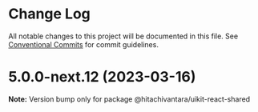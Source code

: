 # Change Log

All notable changes to this project will be documented in this file.
See [Conventional Commits](https://conventionalcommits.org) for commit guidelines.

# 5.0.0-next.12 (2023-03-16)

**Note:** Version bump only for package @hitachivantara/uikit-react-shared
